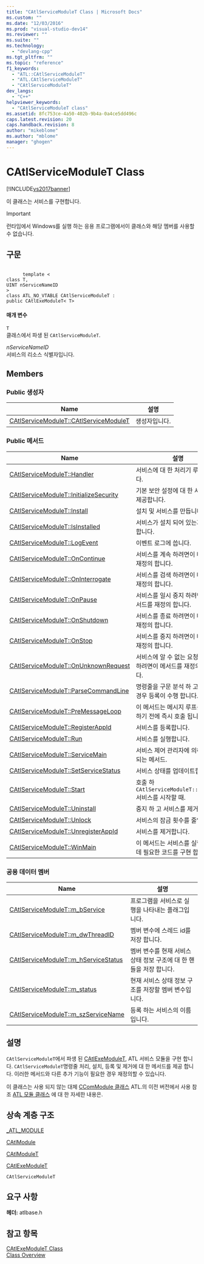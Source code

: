 ```yaml
---
title: "CAtlServiceModuleT Class | Microsoft Docs"
ms.custom: ""
ms.date: "12/03/2016"
ms.prod: "visual-studio-dev14"
ms.reviewer: ""
ms.suite: ""
ms.technology: 
  - "devlang-cpp"
ms.tgt_pltfrm: ""
ms.topic: "reference"
f1_keywords: 
  - "ATL::CAtlServiceModuleT"
  - "ATL.CAtlServiceModuleT"
  - "CAtlServiceModuleT"
dev_langs: 
  - "C++"
helpviewer_keywords: 
  - "CAtlServiceModuleT class"
ms.assetid: 8fc753ce-4a50-402b-9b4a-0a4ce5dd496c
caps.latest.revision: 20
caps.handback.revision: 8
author: "mikeblome"
ms.author: "mblome"
manager: "ghogen"
---
```

# CAtlServiceModuleT Class
[!INCLUDE[vs2017banner](../../assembler/inline/includes/vs2017banner.md)]

이 클래스는 서비스를 구현합니다.  
  
> [!IMPORTANT]
>  런타임에서 Windows를 실행 하는 응용 프로그램에서이 클래스와 해당 멤버를 사용할 수 없습니다.  
  
## 구문  
  
```  
  
      template <  
class T,  
UINT nServiceNameID   
>  
class ATL_NO_VTABLE CAtlServiceModuleT :  
public CAtlExeModuleT< T>  
```  
  
#### 매개 변수  
 `T`  
 클래스에서 파생 된 `CAtlServiceModuleT`.  
  
 *nServiceNameID*  
 서비스의 리소스 식별자입니다.  
  
## Members  
  
### Public 생성자  
  
|Name|설명|  
|----------|--------|  
|[CAtlServiceModuleT::CAtlServiceModuleT](../Topic/CAtlServiceModuleT::CAtlServiceModuleT.md)|생성자입니다.|  
  
### Public 메서드  
  
|Name|설명|  
|----------|--------|  
|[CAtlServiceModuleT::Handler](../Topic/CAtlServiceModuleT::Handler.md)|서비스에 대 한 처리기 루틴입니다.|  
|[CAtlServiceModuleT::InitializeSecurity](../Topic/CAtlServiceModuleT::InitializeSecurity.md)|기본 보안 설정에 대 한 서비스를 제공합니다.|  
|[CAtlServiceModuleT::Install](../Topic/CAtlServiceModuleT::Install.md)|설치 및 서비스를 만듭니다.|  
|[CAtlServiceModuleT::IsInstalled](../Topic/CAtlServiceModuleT::IsInstalled.md)|서비스가 설치 되어 있는지 확인 합니다.|  
|[CAtlServiceModuleT::LogEvent](../Topic/CAtlServiceModuleT::LogEvent.md)|이벤트 로그에 씁니다.|  
|[CAtlServiceModuleT::OnContinue](../Topic/CAtlServiceModuleT::OnContinue.md)|서비스를 계속 하려면이 메서드를 재정의 합니다.|  
|[CAtlServiceModuleT::OnInterrogate](../Topic/CAtlServiceModuleT::OnInterrogate.md)|서비스를 검색 하려면이 메서드를 재정의 합니다.|  
|[CAtlServiceModuleT::OnPause](../Topic/CAtlServiceModuleT::OnPause.md)|서비스를 일시 중지 하려면이 메서드를 재정의 합니다.|  
|[CAtlServiceModuleT::OnShutdown](../Topic/CAtlServiceModuleT::OnShutdown.md)|서비스를 종료 하려면이 메서드를 재정의 합니다.|  
|[CAtlServiceModuleT::OnStop](../Topic/CAtlServiceModuleT::OnStop.md)|서비스를 중지 하려면이 메서드를 재정의 합니다.|  
|[CAtlServiceModuleT::OnUnknownRequest](../Topic/CAtlServiceModuleT::OnUnknownRequest.md)|서비스에 알 수 없는 요청을 처리 하려면이 메서드를 재정의 합니다.|  
|[CAtlServiceModuleT::ParseCommandLine](../Topic/CAtlServiceModuleT::ParseCommandLine.md)|명령줄을 구문 분석 하 고 필요한 경우 등록이 수행 합니다.|  
|[CAtlServiceModuleT::PreMessageLoop](../Topic/CAtlServiceModuleT::PreMessageLoop.md)|이 메서드는 메시지 루프를 입력 하기 전에 즉시 호출 됩니다.|  
|[CAtlServiceModuleT::RegisterAppId](../Topic/CAtlServiceModuleT::RegisterAppId.md)|서비스를 등록합니다.|  
|[CAtlServiceModuleT::Run](../Topic/CAtlServiceModuleT::Run.md)|서비스를 실행합니다.|  
|[CAtlServiceModuleT::ServiceMain](../Topic/CAtlServiceModuleT::ServiceMain.md)|서비스 제어 관리자에 의해 호출 되는 메서드.|  
|[CAtlServiceModuleT::SetServiceStatus](../Topic/CAtlServiceModuleT::SetServiceStatus.md)|서비스 상태를 업데이트합니다.|  
|[CAtlServiceModuleT::Start](../Topic/CAtlServiceModuleT::Start.md)|호출 하 `CAtlServiceModuleT::WinMain` 서비스를 시작할 때.|  
|[CAtlServiceModuleT::Uninstall](../Topic/CAtlServiceModuleT::Uninstall.md)|중지 하 고 서비스를 제거 합니다.|  
|[CAtlServiceModuleT::Unlock](../Topic/CAtlServiceModuleT::Unlock.md)|서비스의 잠금 횟수를 줄입니다.|  
|[CAtlServiceModuleT::UnregisterAppId](../Topic/CAtlServiceModuleT::UnregisterAppId.md)|서비스를 제거합니다.|  
|[CAtlServiceModuleT::WinMain](../Topic/CAtlServiceModuleT::WinMain.md)|이 메서드는 서비스를 실행 하는 데 필요한 코드를 구현 합니다.|  
  
### 공용 데이터 멤버  
  
|Name|설명|  
|----------|--------|  
|[CAtlServiceModuleT::m\_bService](../Topic/CAtlServiceModuleT::m_bService.md)|프로그램을 서비스로 실행을 나타내는 플래그입니다.|  
|[CAtlServiceModuleT::m\_dwThreadID](../Topic/CAtlServiceModuleT::m_dwThreadID.md)|멤버 변수에 스레드 id를 저장 합니다.|  
|[CAtlServiceModuleT::m\_hServiceStatus](../Topic/CAtlServiceModuleT::m_hServiceStatus.md)|멤버 변수를 현재 서비스 상태 정보 구조에 대 한 핸들을 저장 합니다.|  
|[CAtlServiceModuleT::m\_status](../Topic/CAtlServiceModuleT::m_status.md)|현재 서비스 상태 정보 구조를 저장할 멤버 변수입니다.|  
|[CAtlServiceModuleT::m\_szServiceName](../Topic/CAtlServiceModuleT::m_szServiceName.md)|등록 하는 서비스의 이름입니다.|  
  
## 설명  
 `CAtlServiceModuleT`에서 파생 된  [CAtlExeModuleT](../../atl/reference/catlexemodulet-class.md), ATL 서비스 모듈을 구현 합니다.  `CAtlServiceModuleT`명령줄 처리, 설치, 등록 및 제거에 대 한 메서드를 제공 합니다.  이러한 메서드와 다른 추가 기능이 필요한 경우 재정의할 수 있습니다.  
  
 이 클래스는 사용 되지 않는 대체  [CComModule 클래스](../../atl/reference/ccommodule-class.md) ATL.의 이전 버전에서 사용  참조  [ATL 모듈 클래스](../../atl/atl-module-classes.md) 에 대 한 자세한 내용은.  
  
## 상속 계층 구조  
 [\_ATL\_MODULE](../Topic/_ATL_MODULE.md)  
  
 [CAtlModule](../../atl/reference/catlmodule-class.md)  
  
 [CAtlModuleT](../../atl/reference/catlmodulet-class.md)  
  
 [CAtlExeModuleT](../../atl/reference/catlexemodulet-class.md)  
  
 `CAtlServiceModuleT`  
  
## 요구 사항  
 **헤더:** atlbase.h  
  
## 참고 항목  
 [CAtlExeModuleT Class](../../atl/reference/catlexemodulet-class.md)   
 [Class Overview](../../atl/atl-class-overview.md)